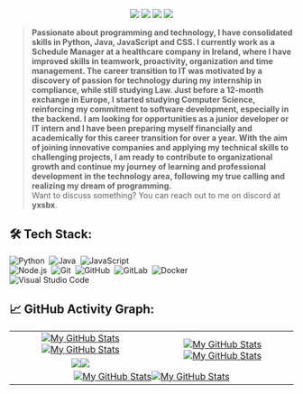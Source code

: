<p align="center">
    <a href="https://github.com/yxsbx/yxsbx"><img src="https://img.shields.io/badge/status-updating-brightgreen.svg"></a>
    <a href="https://github.com/yxsbx/yxsbx/graphs/contributors"><img src="https://img.shields.io/github/contributors/yxsbx/yxsbx?color=blue"></a>
    <a href="https://github.com/yxsbx"><img src="https://img.shields.io/github/stars/yxsbx.svg?color=blue&logo=github"></a>
    <a href="https://github.com/yxsbx/yxsbx/network/members"><img src="https://img.shields.io/github/forks/yxsbx/yxsbx.svg?color=blue&logo=github"></a>
</p>

> <b>Passionate about programming and technology, I have consolidated skills in Python, Java, JavaScript and CSS. I currently work as a Schedule Manager at a healthcare company in Ireland, where I have improved skills in teamwork, proactivity, organization and time management. The career transition to IT was motivated by a discovery of passion for technology during my internship in compliance, while still studying Law. Just before a 12-month exchange in Europe, I started studying Computer Science, reinforcing my commitment to software development, especially in the backend. I am looking for opportunities as a junior developer or IT intern and I have been preparing myself financially and academically for this career transition for over a year. With the aim of joining innovative companies and applying my technical skills to challenging projects, I am ready to contribute to organizational growth and continue my journey of learning and professional development in the technology area, following my true calling and realizing my dream of programming.</b>\
> Want to discuss something? You can reach out to me on discord at <b>yxsbx</b>.

## 🛠️ Tech Stack:
![Python](https://img.shields.io/badge/-Python-555?style=flat&logo=python)&nbsp;
![Java](https://img.shields.io/badge/-Java-555?style=flat&logo=openjdk&logoColor=FFA518)&nbsp;
![JavaScript](https://img.shields.io/badge/-JavaScript-555?style=flat&logo=javascript)\
![Node.js](https://img.shields.io/badge/-Node.js-555?style=flat&logo=node.js)&nbsp;
![Git](https://img.shields.io/badge/-Git-555?style=flat&logo=git)&nbsp;
![GitHub](https://img.shields.io/badge/-GitHub-555?style=flat&logo=github)&nbsp;
![GitLab](https://img.shields.io/badge/-GitLab-555?style=flat&logo=gitlab)&nbsp;
![Docker](https://img.shields.io/badge/-Docker-555?style=flat&logo=Docker)\
![Visual Studio Code](https://img.shields.io/badge/-Visual%20Studio%20Code-555?style=flat&logo=visual-studio-code&logoColor=007ACC)&nbsp;

## 📈 GitHub Activity Graph:

<table>
    <tr>
        <td align="center"><a href="https://github.com/yxsbx#gh-light-mode-only"><img src="https://github-readme-stats.vercel.app/api?username=yxsbx&show_icons=true&theme=default&include_all_commits=true#gh-light-mode-only" alt="My GitHub Stats"/></a><a href="https://github.com/yxsbx#gh-dark-mode-only"><img src="https://github-readme-stats.vercel.app/api?username=yxsbx&show_icons=true&theme=tokyonight&include_all_commits=true#gh-dark-mode-only" alt="My GitHub Stats"/></a></td>
        <td rowspan="2" align="center"><a href="https://github.com/yxsbx#gh-light-mode-only"><img src="https://github-readme-stats.vercel.app/api/top-langs/?username=yxsbx&theme=default&langs_count=8#gh-light-mode-only" alt="My GitHub Stats"/></a><a href="https://github.com/yxsbx#gh-dark-mode-only"><img src="https://github-readme-stats.vercel.app/api/top-langs/?username=yxsbx&theme=tokyonight&langs_count=8#gh-dark-mode-only" alt="My GitHub Stats"/></a></td>
    </tr>
    <tr>
        <td align="center"><a href="https://github.com/yxsbx#gh-light-mode-only"><img src="https://github-readme-streak-stats.herokuapp.com/?user=yxsbx&theme=default"/></a><a href="https://github.com/yxsbx#gh-dark-mode-only"><img src="https://github-readme-streak-stats.herokuapp.com/?user=yxsbx&theme=tokyonight"/></a></td>
    </tr>
    <tr>
        <td colspan="2" align="center"><a href="https://github.com/yxsbx#gh-light-mode-only"><img src="https://raw.githubusercontent.com/vaibhavvikas/vaibhavvikas/output/github-contribution-grid-snake-default.svg#gh-light-mode-only" alt="My GitHub Stats"/></a><a href="https://github.com/vaibhavvikas#gh-dark-mode-only"><img src="https://raw.githubusercontent.com/vaibhavvikas/vaibhavvikas/output/github-contribution-grid-snake-dark.svg#gh-dark-mode-only" alt="My GitHub Stats"/></a></td>
    </tr>
</table>
